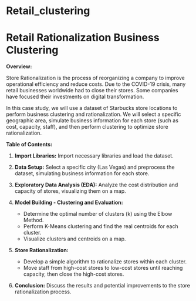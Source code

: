 # Retail_clustering
# Retail Rationalization Business Clustering

**Overview:**

Store Rationalization is the process of reorganizing a company to improve operational efficiency and reduce costs. Due to the COVID-19 crisis, many retail businesses worldwide had to close their stores. Some companies have focused their investments on digital transformation.

In this case study, we will use a dataset of Starbucks store locations to perform business clustering and rationalization. We will select a specific geographic area, simulate business information for each store (such as cost, capacity, staff), and then perform clustering to optimize store rationalization.

**Table of Contents:**

1. **Import Libraries:** Import necessary libraries and load the dataset.
   
2. **Data Setup:** Select a specific city (Las Vegas) and preprocess the dataset, simulating business information for each store.

3. **Exploratory Data Analysis (EDA):** Analyze the cost distribution and capacity of stores, visualizing them on a map.

4. **Model Building - Clustering and Evaluation:**
    - Determine the optimal number of clusters (k) using the Elbow Method.
    - Perform K-Means clustering and find the real centroids for each cluster.
    - Visualize clusters and centroids on a map.
    
5. **Store Rationalization:**
   - Develop a simple algorithm to rationalize stores within each cluster.
   - Move staff from high-cost stores to low-cost stores until reaching capacity, then close the high-cost stores.
   
6. **Conclusion:** Discuss the results and potential improvements to the store rationalization process.